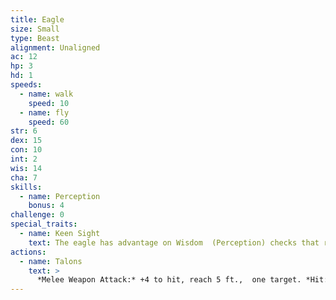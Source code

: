 ```yaml
---
title: Eagle
size: Small
type: Beast
alignment: Unaligned
ac: 12
hp: 3
hd: 1
speeds:
  - name: walk
    speed: 10
  - name: fly
    speed: 60
str: 6
dex: 15
con: 10
int: 2
wis: 14
cha: 7
skills:
  - name: Perception
    bonus: 4
challenge: 0
special_traits:
  - name: Keen Sight
    text: The eagle has advantage on Wisdom  (Perception) checks that rely on sight.
actions:
  - name: Talons
    text: >
      *Melee Weapon Attack:* +4 to hit, reach 5 ft.,  one target. *Hit:* 4 (1d4 + 2) slashing damage.
---
```

